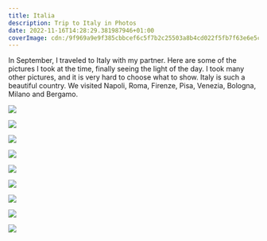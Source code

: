 ```yaml
---
title: Italia
description: Trip to Italy in Photos
date: 2022-11-16T14:28:29.381987946+01:00
coverImage: cdn:/9f969a9e9f385cbbcef6c5f7b2c25503a8b4cd022f5fb7f63e6e5c1e3474460c
---
```


In September, I traveled to Italy with my partner. Here are some of the pictures I took at the time, finally seeing the light of the day. I took many other pictures, and it is very hard to choose what to show. Italy is such a beautiful country. We visited Napoli, Roma, Firenze, Pisa, Venezia, Bologna, Milano and Bergamo.

<style>
.grid-italie-2022 {
  grid-template-columns: repeat(6, 1fr);
  grid-template-areas:
    "a a a b b b"
    "c c d d e e"
    "f f f f f f"
    "g g h h i i";
}

.grid-italie-2022 > *:nth-child(1) { grid-area: a; }
.grid-italie-2022 > *:nth-child(2) { grid-area: b; }
.grid-italie-2022 > *:nth-child(3) { grid-area: c; }
.grid-italie-2022 > *:nth-child(4) { grid-area: d; }
.grid-italie-2022 > *:nth-child(5) { grid-area: e; }
.grid-italie-2022 > *:nth-child(6) { grid-area: f; }
.grid-italie-2022 > *:nth-child(7) { grid-area: g; }
.grid-italie-2022 > *:nth-child(8) { grid-area: h; }
.grid-italie-2022 > *:nth-child(9) { grid-area: i; }
</style>

<div class="fw grid-italie-2022 fg">

![](cdn:/ece0c9110b225ff12ecf8118466a674a17fc740d13394ef991ece3d97be2c6aa)

![](cdn:/9f969a9e9f385cbbcef6c5f7b2c25503a8b4cd022f5fb7f63e6e5c1e3474460c)

![](cdn:/638a05816f171d5bb0cfd6a3d99d73c2f67e314ad009d5aca83e35c2ad17eb2d)

![](cdn:/7eea4e777e53a52b98f99b13a9318034ebf7d7e012be959884e5b262a2ad8d58)

![](cdn:/31c47486b3c31c948cd6db3ef7f4f484d922a2202f39a1415b6175aaea7ed602)

![](cdn:/f01370c2567a0285aea86f89b0c7300136e4fb01df1b9badf2d025e6f98d0733)

![](cdn:/4f60cb20ed4e9f754e035f0f677713d4a284acf181d8a748988294ab9bfe882f)

![](cdn:/d525fdf790ad117cf5b47664b742e9266117823ae60c20fbaf6b6ab39f86b8e4)

![](cdn:/ee3a9b458f3d0d3f1e66d6d90cce223aa976d3e2ae08cb2d2b097d425f1f46b5)

</div>
